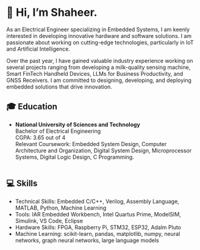 <H1>👋 Hi, I’m Shaheer.</H1>

<p>As an Electrical Engineer specializing in Embedded Systems, I am keenly interested in developing innovative hardware and software solutions. I am passionate about working on cutting-edge technologies, particularly in IoT and Artificial Intelligence.</p>
<p>Over the past year, I have gained valuable industry experience working on several projects ranging from developing a milk-quality sensing machine, Smart FinTech Handheld Devices, LLMs for Business Productivity, and GNSS Receivers. I am committed to designing, developing, and deploying embedded solutions that drive innovation.</p>

<div>
  <h2>🎓 Education</h2>
  <ul>
    <li>
      <strong>National University of Sciences and Technology</strong><br>
      Bachelor of Electrical Engineering<br>
      CGPA: 3.65 out of 4<br>
      Relevant Coursework: Embedded System Design, Computer Architecture and Organization, Digital System Design, Microprocessor Systems, Digital Logic Design, C Programming.<br>
    </li><br>
  </ul>
  <h2>💻 Skills</h2>
  <ul>
    <li>Technical Skills: Embedded C/C++, Verilog, Assembly Language, MATLAB,  Python, Machine Learning</li>
    <li>Tools: IAR Embedded Workbench, Intel Quartus Prime, ModelSIM, Simulink, VS Code, Eclipse</li>
    <li>Hardware Skills: FPGA, Raspberry Pi, STM32, ESP32, Adalm Pluto</li>
    <li>Machine Learning: scikit-learn, pandas, matplotlib, numpy, neural networks, graph neural networks, large language models</li>
  </ul>
</div>
